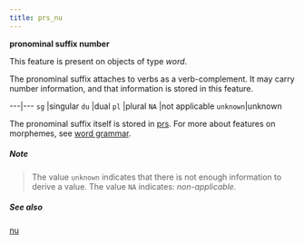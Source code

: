 ```yaml
---
title: prs_nu
---
```


**pronominal suffix number**

This feature is present on objects of type *word*.

The pronominal suffix attaches to verbs as a verb-complement.
It may carry number information, and that information is stored in this feature.

---|---
`sg`     |singular
`du`     |dual
`pl`     |plural
`NA`     |not applicable
`unknown`|unknown

The pronominal suffix itself is stored in [prs](prs).
For more about features on morphemes, see [word grammar](0_wordgrammar).

##### Note
> The value `unknown` indicates that there is not enough information to derive a value.
The value `NA` indicates: *non-applicable*.

##### See also

[nu](nu)
